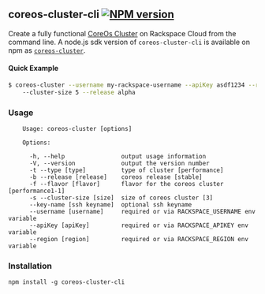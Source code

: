 ## coreos-cluster-cli [![NPM version](https://badge.fury.io/js/coreos-cluster-cli.png)](http://badge.fury.io/js/coreos-cluster-cli)

Create a fully functional [CoreOs Cluster](https://coreos.com/using-coreos/) on Rackspace Cloud from the command line. A node.js sdk version of `coreos-cluster-cli` is available on npm as [`coreos-cluster`](https://npmjs.org/package/coreos-cluster).

#### Quick Example

```bash
$ coreos-cluster --username my-rackspace-username --apiKey asdf1234 --region iad
    --cluster-size 5 --release alpha
```

### Usage

```
    Usage: coreos-cluster [options]

    Options:

      -h, --help                output usage information
      -V, --version             output the version number
      -t --type [type]          type of cluster [performance]
      -b --release [release]    coreos release [stable]
      -f --flavor [flavor]      flavor for the coreos cluster [performance1-1]
      -s --cluster-size [size]  size of coreos cluster [3]
      --key-name [ssh keyname]  optional ssh keyname
      --username [username]     required or via RACKSPACE_USERNAME env variable
      --apiKey [apiKey]         required or via RACKSPACE_APIKEY env variable
      --region [region]         required or via RACKSPACE_REGION env variable

```

### Installation

```
npm install -g coreos-cluster-cli
```
